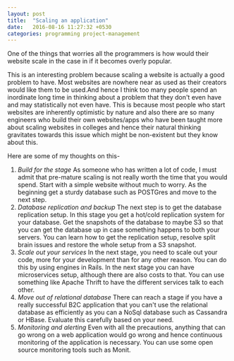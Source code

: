```yaml
---
layout: post
title:  "Scaling an application"
date:   2016-08-16 11:27:32 +0530
categories: programming project-management
---
```

One of the things that worries all the programmers is how would their website scale in the case in if it becomes overly popular.

This is an interesting problem because scaling a website is actually a good problem to have. Most websites are nowhere near as used as their creators would like them to be used.And hence I think too many people spend an inordinate long time in thinking about a problem that they don't even have and may statistically not even have. This is because most people who start websites are inherently optimistic by nature and also there are so many engineers who build their own websites/apps who have been taught more about scaling websites in colleges and hence their natural thinking gravitates towards this issue which might be non-existent but they know about this.

Here are some of my thoughts on this-

<ol>
<li>
<em>Build for the stage </em> As someone who has written a lot of code, I must admit that pre-mature scaling is not really worth the time that you would spend. Start with a simple website without much to worry. As the beginning get a sturdy database such as POSTGres and move to the next step.
</li>

<li>
<em>Database replication and backup </em> The next step is to get the database replication setup. In this stage you get a hot/cold replication system for your database. Get the snapshots of the database to maybe S3 so that you can get the database up in case something happens to both your servers. You can learn how to get the replication setup, resolve split brain issues and restore the whole setup from a S3 snapshot.
</li>

<li>
<em>Scale out your services </em> In the next stage, you need to scale out your code, more for your development than for any other reason. You can do this by using engines in Rails. In the next stage you can have microservices setup, although there are also costs to that. You can use something like Apache Thrift to have the different services talk to each other.
</li>

<li> <em> Move out of relational database </em> There can reach a stage if you have a really successful B2C application that you can't use the relational database as efficiently as you can a NoSql database such as Cassandra or HBase. Evaluate this carefully based on your need.
</li>

<li> <em> Monitoring and alerting </em> Even with all the precautions, anything that can go wrong on a web application would go wrong and hence continuous monitoring of the application is necessary. You can use some open source monitoring tools such as Monit.
</li>
</ol>
